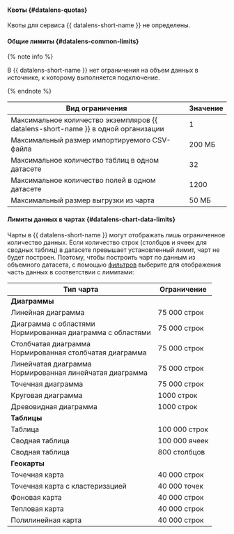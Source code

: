 
#### Квоты {#datalens-quotas}

Квоты для сервиса {{ datalens-short-name }} не определены.



#### Общие лимиты {#datalens-common-limits}

{% note info %}

В {{ datalens-short-name }} нет ограничения на объем данных в источнике, к которому выполняется подключение.

{% endnote %}


Вид ограничения | Значение
----- | -----
Максимальное количество экземпляров {{ datalens-short-name }} в одной организации | 1
Максимальный размер импортируемого CSV-файла | 200 МБ
Максимальное количество таблиц в одном датасете | 32
Максимальное количество полей в одном датасете | 1200
Максимальный размер выгрузки из чарта | 50 МБ


#### Лимиты данных в чартах {#datalens-chart-data-limits}

Чарты в {{ datalens-short-name }} могут отображать лишь ограниченное количество данных. Если количество строк (столбцов и ячеек для сводных таблиц) в датасете превышает установленный лимит, чарт не будет построен. Поэтому, чтобы построить чарт по данным из объемного датасета, с помощью [фильтров](../../datalens/dataset/settings.md#default-setting) выберите для отображения часть данных в соответствии с лимитами:

Тип чарта | Ограничение
----- | -----
**Диаграммы** |
Линейная диаграмма | 75 000 строк
Диаграмма с областями<br/>Нормированная диаграмма с областями | 75 000 строк
Столбчатая диаграмма<br/>Нормированная столбчатая диаграмма | 75 000 строк
Линейчатая диаграмма<br/>Нормированная линейчатая диаграмма | 75 000 строк
Точечная диаграмма | 75 000 строк
Круговая диаграмма | 1000 строк
Древовидная диаграмма | 1000 строк
**Таблицы** |
Таблица | 100 000 строк
Сводная таблица | 100 000 ячеек
Сводная таблица | 800 столбцов
**Геокарты** |
Точечная карта | 40 000 строк
Точечная карта с кластеризацией | 40 000 точек
Фоновая карта | 40 000 строк
Тепловая карта | 40 000 строк
Полилинейная карта | 40 000 строк
